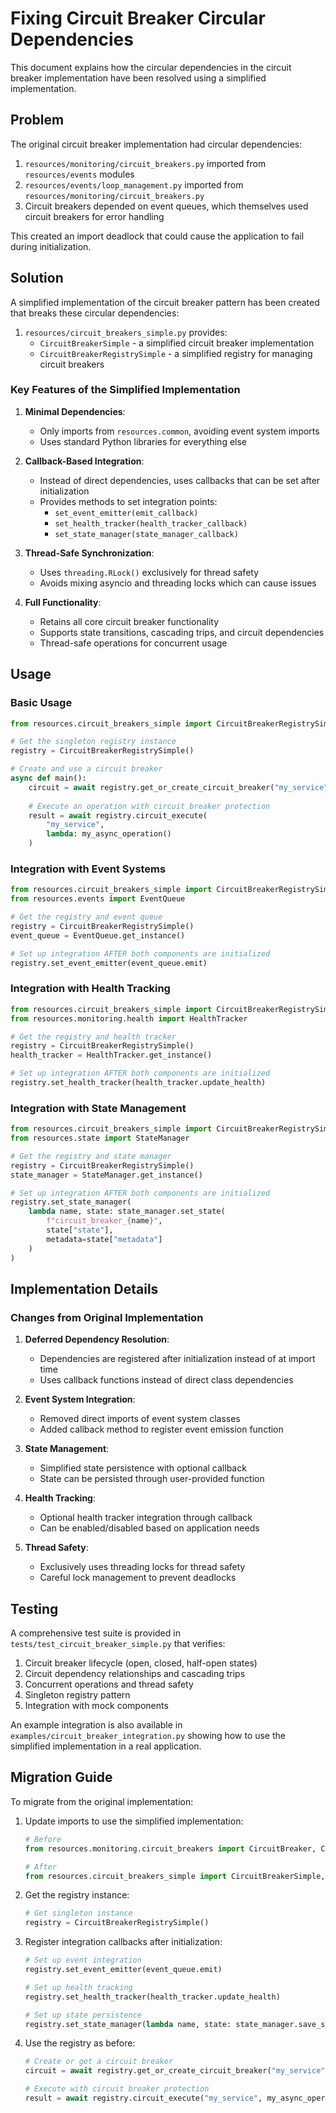 # Fixing Circuit Breaker Circular Dependencies

This document explains how the circular dependencies in the circuit breaker implementation have been resolved using a simplified implementation.

## Problem

The original circuit breaker implementation had circular dependencies:

1. `resources/monitoring/circuit_breakers.py` imported from `resources/events` modules
2. `resources/events/loop_management.py` imported from `resources/monitoring/circuit_breakers.py`
3. Circuit breakers depended on event queues, which themselves used circuit breakers for error handling

This created an import deadlock that could cause the application to fail during initialization.

## Solution

A simplified implementation of the circuit breaker pattern has been created that breaks these circular dependencies:

1. `resources/circuit_breakers_simple.py` provides:
   - `CircuitBreakerSimple` - a simplified circuit breaker implementation
   - `CircuitBreakerRegistrySimple` - a simplified registry for managing circuit breakers

### Key Features of the Simplified Implementation

1. **Minimal Dependencies**:
   - Only imports from `resources.common`, avoiding event system imports
   - Uses standard Python libraries for everything else

2. **Callback-Based Integration**:
   - Instead of direct dependencies, uses callbacks that can be set after initialization
   - Provides methods to set integration points:
     - `set_event_emitter(emit_callback)`
     - `set_health_tracker(health_tracker_callback)`
     - `set_state_manager(state_manager_callback)`

3. **Thread-Safe Synchronization**:
   - Uses `threading.RLock()` exclusively for thread safety
   - Avoids mixing asyncio and threading locks which can cause issues

4. **Full Functionality**:
   - Retains all core circuit breaker functionality
   - Supports state transitions, cascading trips, and circuit dependencies
   - Thread-safe operations for concurrent usage

## Usage

### Basic Usage

```python
from resources.circuit_breakers_simple import CircuitBreakerRegistrySimple

# Get the singleton registry instance
registry = CircuitBreakerRegistrySimple()

# Create and use a circuit breaker
async def main():
    circuit = await registry.get_or_create_circuit_breaker("my_service")
    
    # Execute an operation with circuit breaker protection
    result = await registry.circuit_execute(
        "my_service",
        lambda: my_async_operation()
    )
```

### Integration with Event Systems

```python
from resources.circuit_breakers_simple import CircuitBreakerRegistrySimple
from resources.events import EventQueue

# Get the registry and event queue
registry = CircuitBreakerRegistrySimple()
event_queue = EventQueue.get_instance()

# Set up integration AFTER both components are initialized
registry.set_event_emitter(event_queue.emit)
```

### Integration with Health Tracking

```python
from resources.circuit_breakers_simple import CircuitBreakerRegistrySimple
from resources.monitoring.health import HealthTracker

# Get the registry and health tracker
registry = CircuitBreakerRegistrySimple()
health_tracker = HealthTracker.get_instance()

# Set up integration AFTER both components are initialized
registry.set_health_tracker(health_tracker.update_health)
```

### Integration with State Management

```python
from resources.circuit_breakers_simple import CircuitBreakerRegistrySimple
from resources.state import StateManager

# Get the registry and state manager
registry = CircuitBreakerRegistrySimple()
state_manager = StateManager.get_instance()

# Set up integration AFTER both components are initialized
registry.set_state_manager(
    lambda name, state: state_manager.set_state(
        f"circuit_breaker_{name}", 
        state["state"], 
        metadata=state["metadata"]
    )
)
```

## Implementation Details

### Changes from Original Implementation

1. **Deferred Dependency Resolution**:
   - Dependencies are registered after initialization instead of at import time
   - Uses callback functions instead of direct class dependencies

2. **Event System Integration**:
   - Removed direct imports of event system classes
   - Added callback method to register event emission function

3. **State Management**:
   - Simplified state persistence with optional callback
   - State can be persisted through user-provided function

4. **Health Tracking**:
   - Optional health tracker integration through callback
   - Can be enabled/disabled based on application needs

5. **Thread Safety**:
   - Exclusively uses threading locks for thread safety
   - Careful lock management to prevent deadlocks

## Testing

A comprehensive test suite is provided in `tests/test_circuit_breaker_simple.py` that verifies:

1. Circuit breaker lifecycle (open, closed, half-open states)
2. Circuit dependency relationships and cascading trips
3. Concurrent operations and thread safety
4. Singleton registry pattern
5. Integration with mock components

An example integration is also available in `examples/circuit_breaker_integration.py` showing how to use the simplified implementation in a real application.

## Migration Guide

To migrate from the original implementation:

1. Update imports to use the simplified implementation:
   ```python
   # Before
   from resources.monitoring.circuit_breakers import CircuitBreaker, CircuitBreakerRegistry
   
   # After
   from resources.circuit_breakers_simple import CircuitBreakerSimple, CircuitBreakerRegistrySimple
   ```

2. Get the registry instance:
   ```python
   # Get singleton instance
   registry = CircuitBreakerRegistrySimple()
   ```

3. Register integration callbacks after initialization:
   ```python
   # Set up event integration
   registry.set_event_emitter(event_queue.emit)
   
   # Set up health tracking
   registry.set_health_tracker(health_tracker.update_health)
   
   # Set up state persistence
   registry.set_state_manager(lambda name, state: state_manager.save_state(f"circuit_breaker_{name}", state))
   ```

4. Use the registry as before:
   ```python
   # Create or get a circuit breaker
   circuit = await registry.get_or_create_circuit_breaker("my_service")
   
   # Execute with circuit breaker protection
   result = await registry.circuit_execute("my_service", my_async_operation)
   ```